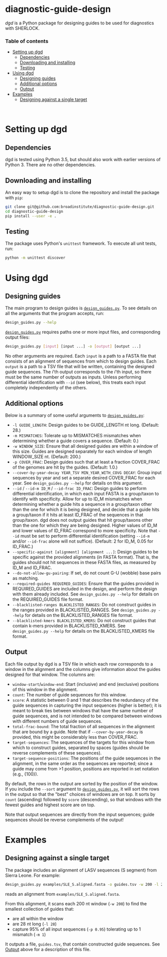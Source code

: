 diagnostic-guide-design
=======================

*dgd* is a Python package for designing guides to be used for diagnostics with SHERLOCK.
<br/>

### Table of contents

* [Setting up dgd](#setting-up-dgd)
  * [Dependencies](#dependencies)
  * [Downloading and installing](#downloading-and-installing)
  * [Testing](#testing)
* [Using dgd](#using-dgd)
  * [Designing guides](#designing-guides)
  * [Additional options](#additional-options)
  * [Output](#output)
* [Examples](#examples)
  * [Designing against a single target](#designing-against-a-single-target)
<br/>

# Setting up dgd

## Dependencies

dgd is tested using Python 3.5, but should also work with earlier versions of Python 3.
There are no other dependencies.

## Downloading and installing

An easy way to setup dgd is to clone the repository and install the package with `pip`:
```bash
git clone git@github.com:broadinstitute/diagnostic-guide-design.git
cd diagnostic-guide-design
pip install --user -e .
```

## Testing

The package uses Python's `unittest` framework.
To execute all unit tests, run:
```bash
python -m unittest discover
```

# Using dgd

## Designing guides

The main program to design guides is [`design_guides.py`](./bin/design_guides.py).
To see details on all the arguments that the program accepts, run:
```bash
design_guides.py --help
```

[`design_guides.py`](./bin/design_guides.py) requires paths one or more input files, and corresponding output files:

```bash
design_guides.py [input] [input ...] -o [output] [output ...]
```

No other arguments are required.
Each `input` is a path to a FASTA file that consists of an alignment of sequences from which to design guides.
Each `output` is a path to a TSV file that will be written, containing the designed guide sequences.
The _i_'th output corresponds to the _i_'th input, so there must be the same number of outputs as inputs.
Unless performing differential identification with `--id` (see below), this treats each input completely independently of the others.

## Additional options

Below is a summary of some useful arguments to [`design_guides.py`](./bin/design_guides.py):

* `-l GUIDE_LENGTH`: Design guides to be GUIDE_LENGTH nt long.
(Default: 28.)
* `-m MISMATCHES`: Tolerate up to MISMATCHES mismatches when determining whether a guide covers a sequence.
(Default: 0.)
* `-w WINDOW_SIZE`: Ensure that all designed guides are within a window of this size.
Guides are designed separately for each window of length WINDOW_SIZE nt.
(Default: 200.)
* `-p COVER_FRAC`: Design guides such that at least a fraction COVER_FRAC of the genomes are hit by the guides.
(Default: 1.0.)
* `--cover-by-year-decay YEAR_TSV MIN_YEAR_WITH_COVG DECAY`: Group input sequences by year and set a separate desired COVER_FRAC for each year.
See `design_guides.py --help` for details on this argument.
* `--id` / `--id-m ID_M` / `--id-frac ID_FRAC`: Design guides to perform differential identification, in which each input FASTA is a group/taxon to identify with specificity.
Allow for up to ID_M mismatches when determining whether a guide hits a sequence in a group/taxon other than the one for which it is being designed, and decide that a guide hits a group/taxon if it hits at least ID_FRAC of the sequences in that group/taxon.
dgd does not output guides that hit group/taxons other than the one for which they are being designed.
Higher values of ID_M and lower values of ID_FRAC correspond to more specificity.
Note that `--id` must be set to perform differential identification (setting `--id-m` and/or `--id-frac` alone will not suffice).
(Default: 2 for ID_M, 0.05 for ID_FRAC.)
* `--specific-against [alignment] [alignment ...]`: Design guides to be specific against the provided alignments (in FASTA format).
That is, the guides should not hit sequences in these FASTA files, as measured by ID_M and ID_FRAC.
* `--do-not-allow-gu-pairing`: If set, do not count G-U (wobble) base pairs as matching.
* `--required-guides REQUIRED_GUIDES`: Ensure that the guides provided in REQUIRED_GUIDES are included in the design, and perform the design with them already included.
See `design_guides.py --help` for details on the REQUIRED_GUIDES file format.
* `--blacklisted-ranges BLACKLISTED_RANGES`: Do not construct guides in the ranges provided in BLACKLISTED_RANGES.
See `design_guides.py --help` for details on the BLACKLISTED_RANGES file format.
* `--blacklisted-kmers BLACKLISTED_KMERS`: Do not construct guides that contain k-mers provided in BLACKLISTED_KMERS.
See `design_guides.py --help` for details on the BLACKLISTED_KMERS file format.

## Output

Each file output by dgd is a TSV file in which each row corresponds to a window in the alignment and the columns give information about the guides designed for that window.
The columns are:
* `window-start`/`window-end`: Start (inclusive) and end (exclusive) positions of this window in the alignment.
* `count`: The number of guide sequences for this window.
* `score`: A statistic between 0 and 1 that describes the redundancy of the guide sequences in capturing the input sequences (higher is better); it is meant to break ties between windows that have the same number of guide sequences, and is not intended to be compared between windows with different numbers of guide sequences.
* `total-frac-bound`: The total fraction of all sequences in the alignment that are bound by a guide. Note that if `--cover-by-year-decay` is provided, this might be considerably less than COVER_FRAC.
* `target-sequences`: The sequences of the targets for this window from which to construct guides, separated by spaces (guides should be reverse complements of these sequences).
* `target-sequence-positions`: The positions of the guide sequences in the alignment, in the same order as the sequences are reported; since a guide may come from >1 position, positions are reported in set notation (e.g., \{100\}).

By default, the rows in the output are sorted by the position of the window.
If you include the `--sort` argument to [`design_guides.py`](./bin/design_guides.py), it will sort the rows in the output so that the "best" choices of windows are on top.
It sorts by `count` (ascending) followed by `score` (descending), so that windows with the fewest guides and highest score are on top.

Note that output sequences are directly from the input sequences; guide sequences should be reverse complements of the output!

# Examples

## Designing against a single target

The package includes an alignment of LASV sequences (S segment) from Sierra Leone.
For example:
```bash
design_guides.py examples/SLE_S.aligned.fasta -o guides.tsv -w 200 -l 28 -m 1 -p 0.95
```
reads an alignment from `examples/SLE_S.aligned.fasta`.

From this alignment, it scans each 200 nt window (`-w 200`) to find the smallest collection of guides that:
* are all within the window
* are 28 nt long (`-l 28`)
* capture 95% of all input sequences (`-p 0.95`) tolerating up to 1 mismatch (`-m 1`)

It outputs a file, `guides.tsv`, that contain constructed guide sequences.
See [Output](#output) above for a description of this file.
